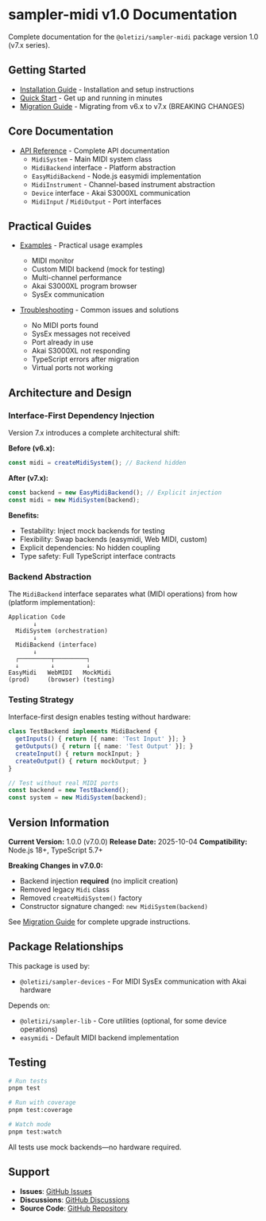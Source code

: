 # sampler-midi v1.0 Documentation

Complete documentation for the `@oletizi/sampler-midi` package version 1.0 (v7.x series).

## Getting Started

- [Installation Guide](./installation.md) - Installation and setup instructions
- [Quick Start](./quick-start.md) - Get up and running in minutes
- [Migration Guide](./migration-guide.md) - Migrating from v6.x to v7.x (BREAKING CHANGES)

## Core Documentation

- [API Reference](./api-reference.md) - Complete API documentation
  - `MidiSystem` - Main MIDI system class
  - `MidiBackend` interface - Platform abstraction
  - `EasyMidiBackend` - Node.js easymidi implementation
  - `MidiInstrument` - Channel-based instrument abstraction
  - `Device` interface - Akai S3000XL communication
  - `MidiInput` / `MidiOutput` - Port interfaces

## Practical Guides

- [Examples](./examples.md) - Practical usage examples
  - MIDI monitor
  - Custom MIDI backend (mock for testing)
  - Multi-channel performance
  - Akai S3000XL program browser
  - SysEx communication

- [Troubleshooting](./troubleshooting.md) - Common issues and solutions
  - No MIDI ports found
  - SysEx messages not received
  - Port already in use
  - Akai S3000XL not responding
  - TypeScript errors after migration
  - Virtual ports not working

## Architecture and Design

### Interface-First Dependency Injection

Version 7.x introduces a complete architectural shift:

**Before (v6.x):**
```typescript
const midi = createMidiSystem(); // Backend hidden
```

**After (v7.x):**
```typescript
const backend = new EasyMidiBackend(); // Explicit injection
const midi = new MidiSystem(backend);
```

**Benefits:**
- Testability: Inject mock backends for testing
- Flexibility: Swap backends (easymidi, Web MIDI, custom)
- Explicit dependencies: No hidden coupling
- Type safety: Full TypeScript interface contracts

### Backend Abstraction

The `MidiBackend` interface separates what (MIDI operations) from how (platform implementation):

```
Application Code
       ↓
  MidiSystem (orchestration)
       ↓
  MidiBackend (interface)
       ↓
  ┌─────────┬─────────┐
  ↓         ↓         ↓
EasyMidi   WebMIDI   MockMidi
(prod)     (browser) (testing)
```

### Testing Strategy

Interface-first design enables testing without hardware:

```typescript
class TestBackend implements MidiBackend {
  getInputs() { return [{ name: 'Test Input' }]; }
  getOutputs() { return [{ name: 'Test Output' }]; }
  createInput() { return mockInput; }
  createOutput() { return mockOutput; }
}

// Test without real MIDI ports
const backend = new TestBackend();
const system = new MidiSystem(backend);
```

## Version Information

**Current Version:** 1.0.0 (v7.0.0)
**Release Date:** 2025-10-04
**Compatibility:** Node.js 18+, TypeScript 5.7+

**Breaking Changes in v7.0.0:**
- Backend injection **required** (no implicit creation)
- Removed legacy `Midi` class
- Removed `createMidiSystem()` factory
- Constructor signature changed: `new MidiSystem(backend)`

See [Migration Guide](./migration-guide.md) for complete upgrade instructions.

## Package Relationships

This package is used by:
- `@oletizi/sampler-devices` - For MIDI SysEx communication with Akai hardware

Depends on:
- `@oletizi/sampler-lib` - Core utilities (optional, for some device operations)
- `easymidi` - Default MIDI backend implementation

## Testing

```bash
# Run tests
pnpm test

# Run with coverage
pnpm test:coverage

# Watch mode
pnpm test:watch
```

All tests use mock backends—no hardware required.

## Support

- **Issues**: [GitHub Issues](https://github.com/yourusername/audio-tools/issues)
- **Discussions**: [GitHub Discussions](https://github.com/yourusername/audio-tools/discussions)
- **Source Code**: [GitHub Repository](https://github.com/yourusername/audio-tools/tree/main/sampler-midi)
